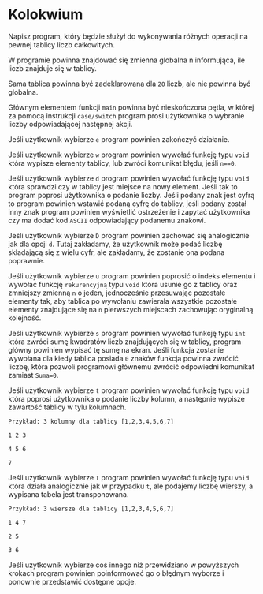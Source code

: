 # Kolokwium  

Napisz program, który będzie służył do wykonywania różnych operacji na pewnej tablicy liczb całkowitych.  

W programie powinna znajdować się zmienna globalna n informująca, ile liczb znajduje się w tablicy.  

Sama tablica powinna być zadeklarowana dla `20` liczb, ale nie powinna być globalna.  

Głównym elementem funkcji `main` powinna być nieskończona pętla, w której za pomocą instrukcji `case/switch` program prosi użytkownika o wybranie liczby odpowiadającej następnej akcji. 

 Jeśli użytkownik wybierze `e` program powinien zakończyć działanie.  

Jeśli użytkownik wybierze `w` program powinien wywołać funkcję typu `void` która wypisze elementy tablicy, lub zwróci komunikat błędu, jeśli `n==0`.  

Jeśli użytkownik wybierze `d` program powinien wywołać funkcję typu `void` która sprawdzi czy w tablicy jest miejsce na nowy element. Jeśli tak to program poprosi użytkownika o podanie liczby. Jeśli podany znak jest cyfrą to program powinien wstawić podaną cyfrę do tablicy, jeśli podany został inny znak program powinien wyświetlić ostrzeżenie i zapytać użytkownika czy ma dodać kod `ASCII` odpowiadający podanemu znakowi. 

Jeśli użytkownik wybierze `D` program powinien zachować się analogicznie jak dla opcji `d`. Tutaj zakładamy, że użytkownik może podać liczbę składającą się z wielu cyfr, ale zakładamy, że zostanie ona podana poprawnie. 

Jeśli użytkownik wybierze `u` program powinien poprosić o indeks elementu i wywołać funkcję `rekurencyjną` typu `void` która usunie go z tablicy oraz zmniejszy zmienną `n` o jeden, jednocześnie przesuwając pozostałe elementy tak, aby tablica po wywołaniu zawierała wszystkie pozostałe elementy znajdujące się na `n` pierwszych miejscach zachowując oryginalną kolejność.

Jeśli użytkownik wybierze `s` program powinien wywołać funkcję typu `int` która zwróci sumę kwadratów liczb znajdujących się w tablicy, program główny powinien wypisać tę sumę na ekran. Jeśli funkcja zostanie wywołana dla kiedy tablica posiada `0` znaków funkcja powinna zwrócić liczbę, która pozwoli programowi głównemu zwrócić odpowiedni komunikat zamiast `Suma=0`. 

Jeśli użytkownik wybierze `t` program powinien wywołać funkcję typu `void` która poprosi użytkownika o podanie liczby kolumn, a następnie wypisze zawartość tablicy w tylu kolumnach. 

```
Przykład: 3 kolumny dla tablicy [1,2,3,4,5,6,7] 

1 2 3 

4 5 6 

7 

``` 

Jeśli użytkownik wybierze `T` program powinien wywołać funkcję typu `void` która działa analogicznie jak w przypadku `t`, ale podajemy liczbę wierszy, a wypisana tabela jest transponowana. 

```
Przykład: 3 wiersze dla tablicy [1,2,3,4,5,6,7] 

1 4 7 

2 5 

3 6 

```  

Jeśli użytkownik wybierze coś innego niż przewidziano w powyższych krokach program powinien poinformować go o błędnym wyborze i ponownie przedstawić dostępne opcje. 

 
